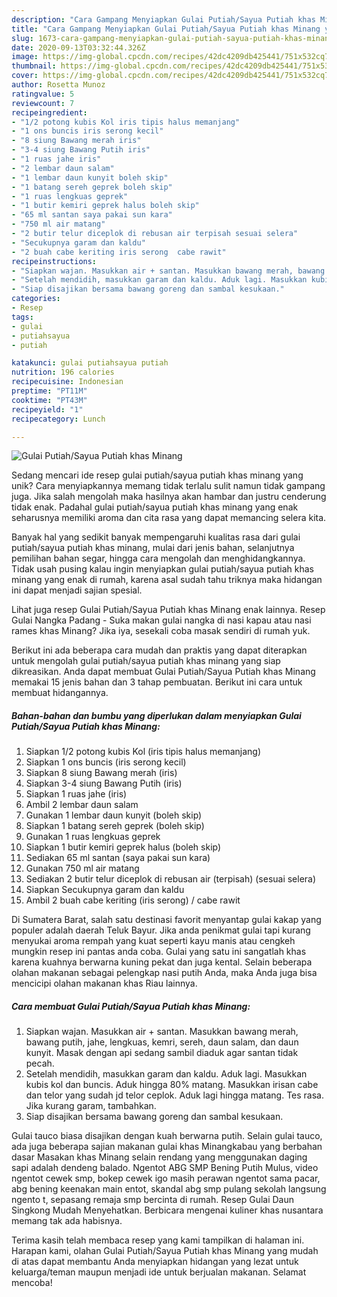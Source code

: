 ```yaml
---
description: "Cara Gampang Menyiapkan Gulai Putiah/Sayua Putiah khas Minang yang Lezat Sekali"
title: "Cara Gampang Menyiapkan Gulai Putiah/Sayua Putiah khas Minang yang Lezat Sekali"
slug: 1673-cara-gampang-menyiapkan-gulai-putiah-sayua-putiah-khas-minang-yang-lezat-sekali
date: 2020-09-13T03:32:44.326Z
image: https://img-global.cpcdn.com/recipes/42dc4209db425441/751x532cq70/gulai-putiahsayua-putiah-khas-minang-foto-resep-utama.jpg
thumbnail: https://img-global.cpcdn.com/recipes/42dc4209db425441/751x532cq70/gulai-putiahsayua-putiah-khas-minang-foto-resep-utama.jpg
cover: https://img-global.cpcdn.com/recipes/42dc4209db425441/751x532cq70/gulai-putiahsayua-putiah-khas-minang-foto-resep-utama.jpg
author: Rosetta Munoz
ratingvalue: 5
reviewcount: 7
recipeingredient:
- "1/2 potong kubis Kol iris tipis halus memanjang"
- "1 ons buncis iris serong kecil"
- "8 siung Bawang merah iris"
- "3-4 siung Bawang Putih iris"
- "1 ruas jahe iris"
- "2 lembar daun salam"
- "1 lembar daun kunyit boleh skip"
- "1 batang sereh geprek boleh skip"
- "1 ruas lengkuas geprek"
- "1 butir kemiri geprek halus boleh skip"
- "65 ml santan saya pakai sun kara"
- "750 ml air matang"
- "2 butir telur diceplok di rebusan air terpisah sesuai selera"
- "Secukupnya garam dan kaldu"
- "2 buah cabe keriting iris serong  cabe rawit"
recipeinstructions:
- "Siapkan wajan. Masukkan air + santan. Masukkan bawang merah, bawang putih, jahe, lengkuas, kemri, sereh, daun salam, dan daun kunyit. Masak dengan api sedang sambil diaduk agar santan tidak pecah."
- "Setelah mendidih, masukkan garam dan kaldu. Aduk lagi. Masukkan kubis kol dan buncis. Aduk hingga 80% matang. Masukkan irisan cabe dan telor yang sudah jd telor ceplok. Aduk lagi hingga matang. Tes rasa. Jika kurang garam, tambahkan."
- "Siap disajikan bersama bawang goreng dan sambal kesukaan."
categories:
- Resep
tags:
- gulai
- putiahsayua
- putiah

katakunci: gulai putiahsayua putiah 
nutrition: 196 calories
recipecuisine: Indonesian
preptime: "PT11M"
cooktime: "PT43M"
recipeyield: "1"
recipecategory: Lunch

---
```



![Gulai Putiah/Sayua Putiah khas Minang](https://img-global.cpcdn.com/recipes/42dc4209db425441/751x532cq70/gulai-putiahsayua-putiah-khas-minang-foto-resep-utama.jpg)

Sedang mencari ide resep gulai putiah/sayua putiah khas minang yang unik? Cara menyiapkannya memang tidak terlalu sulit namun tidak gampang juga. Jika salah mengolah maka hasilnya akan hambar dan justru cenderung tidak enak. Padahal gulai putiah/sayua putiah khas minang yang enak seharusnya memiliki aroma dan cita rasa yang dapat memancing selera kita.

Banyak hal yang sedikit banyak mempengaruhi kualitas rasa dari gulai putiah/sayua putiah khas minang, mulai dari jenis bahan, selanjutnya pemilihan bahan segar, hingga cara mengolah dan menghidangkannya. Tidak usah pusing kalau ingin menyiapkan gulai putiah/sayua putiah khas minang yang enak di rumah, karena asal sudah tahu triknya maka hidangan ini dapat menjadi sajian spesial.

Lihat juga resep Gulai Putiah/Sayua Putiah khas Minang enak lainnya. Resep Gulai Nangka Padang - Suka makan gulai nangka di nasi kapau atau nasi rames khas Minang? Jika iya, sesekali coba masak sendiri di rumah yuk.


Berikut ini ada beberapa cara mudah dan praktis yang dapat diterapkan untuk mengolah gulai putiah/sayua putiah khas minang yang siap dikreasikan. Anda dapat membuat Gulai Putiah/Sayua Putiah khas Minang memakai 15 jenis bahan dan 3 tahap pembuatan. Berikut ini cara untuk membuat hidangannya.

<!--inarticleads1-->

##### Bahan-bahan dan bumbu yang diperlukan dalam menyiapkan Gulai Putiah/Sayua Putiah khas Minang:

1. Siapkan 1/2 potong kubis Kol (iris tipis halus memanjang)
1. Siapkan 1 ons buncis (iris serong kecil)
1. Siapkan 8 siung Bawang merah (iris)
1. Siapkan 3-4 siung Bawang Putih (iris)
1. Siapkan 1 ruas jahe (iris)
1. Ambil 2 lembar daun salam
1. Gunakan 1 lembar daun kunyit (boleh skip)
1. Siapkan 1 batang sereh geprek (boleh skip)
1. Gunakan 1 ruas lengkuas geprek
1. Siapkan 1 butir kemiri geprek halus (boleh skip)
1. Sediakan 65 ml santan (saya pakai sun kara)
1. Gunakan 750 ml air matang
1. Sediakan 2 butir telur diceplok di rebusan air (terpisah) (sesuai selera)
1. Siapkan Secukupnya garam dan kaldu
1. Ambil 2 buah cabe keriting (iris serong) / cabe rawit


Di Sumatera Barat, salah satu destinasi favorit menyantap gulai kakap yang populer adalah daerah Teluk Bayur. Jika anda penikmat gulai tapi kurang menyukai aroma rempah yang kuat seperti kayu manis atau cengkeh mungkin resep ini pantas anda coba. Gulai yang satu ini sangatlah khas karena kuahnya berwarna kuning pekat dan juga kental. Selain beberapa olahan makanan sebagai pelengkap nasi putih Anda, maka Anda juga bisa mencicipi olahan makanan khas Riau lainnya. 

<!--inarticleads2-->

##### Cara membuat Gulai Putiah/Sayua Putiah khas Minang:

1. Siapkan wajan. Masukkan air + santan. Masukkan bawang merah, bawang putih, jahe, lengkuas, kemri, sereh, daun salam, dan daun kunyit. Masak dengan api sedang sambil diaduk agar santan tidak pecah.
1. Setelah mendidih, masukkan garam dan kaldu. Aduk lagi. Masukkan kubis kol dan buncis. Aduk hingga 80% matang. Masukkan irisan cabe dan telor yang sudah jd telor ceplok. Aduk lagi hingga matang. Tes rasa. Jika kurang garam, tambahkan.
1. Siap disajikan bersama bawang goreng dan sambal kesukaan.


Gulai tauco biasa disajikan dengan kuah berwarna putih. Selain gulai tauco, ada juga beberapa sajian makanan gulai khas Minangkabau yang berbahan dasar Masakan khas Minang selain rendang yang menggunakan daging sapi adalah dendeng balado. Ngentot ABG SMP Bening Putih Mulus, video ngentot cewek smp, bokep cewek igo masih perawan ngentot sama pacar, abg bening keenakan main entot, skandal abg smp pulang sekolah langsung ngento t, sepasang remaja smp bercinta di rumah. Resep Gulai Daun Singkong Mudah Menyehatkan. Berbicara mengenai kuliner khas nusantara memang tak ada habisnya. 

Terima kasih telah membaca resep yang kami tampilkan di halaman ini. Harapan kami, olahan Gulai Putiah/Sayua Putiah khas Minang yang mudah di atas dapat membantu Anda menyiapkan hidangan yang lezat untuk keluarga/teman maupun menjadi ide untuk berjualan makanan. Selamat mencoba!

